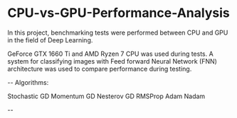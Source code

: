 # CPU-vs-GPU-Performance-Analysis
In this project, benchmarking tests were  performed between CPU and GPU in  the field of Deep Learning.


GeForce  GTX 1660 Ti and AMD Ryzen 7 CPU  was used during tests.  A system for classifying images with  Feed forward Neural Network (FNN)  architecture was used to compare  performance during testing.

--
Algorithms:

Stochastic GD
Momentum GD
Nesterov GD
RMSProp
Adam
Nadam

--
